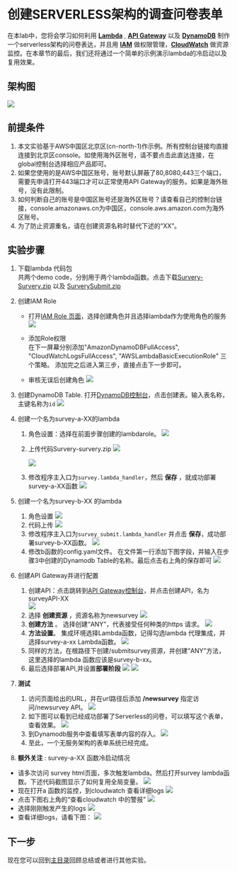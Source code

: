 
# 创建SERVERLESS架构的调查问卷表单

在本lab中，您将会学习如何利用 **[Lambda]((https://www.amazonaws.cn/lambda/))** , **[API Gateway](https://www.amazonaws.cn/api-gateway/?nc2=h_l3_n)** 以及 **[DynamoDB]((https://www.amazonaws.cn/dynamodb/?nc2=h_l3_db))** 制作一个serverless架构的问卷表达，并且用 **[IAM](https://www.amazonaws.cn/iam/?nc2=h_l3_al)** 做权限管理，**[CloudWatch](https://www.amazonaws.cn/cloudwatch/?nc2=h_l3_dm)** 做资源监控。在本章节的最后，我们还将通过一个简单的示例演示lambda的冷启动以及复用效果。

## 架构图
  ![](img/lab2-architecture-2.png)


## 前提条件
1. 本文实验基于AWS中国区北京区(cn-north-1)作示例。所有控制台链接均直接连接到北京区console。如使用海外区账号，请不要点击此直达连接，在global控制台选择相应产品即可。
1. 如果您使用的是AWS中国区账号，账号默认屏蔽了80,8080,443三个端口，需要先申请打开443端口才可以正常使用API Gateway的服务。如果是海外账号，没有此限制。
1. 如何判断自己的账号是中国区账号还是海外区账号？请查看自己的控制台链接，console.amazonaws.cn为中国区，console.aws.amazon.com为海外区账号。
1. 为了防止资源重名，请在创建资源名称时替代下述的“XX”。

## 实验步骤
1. 下载lambda 代码包    
共两个demo code，分别用于两个lambda函数。点击下载[Survery-Survery.zip](code/Survey-Survey.zip) 以及 [SurverySubmit.zip](code/SurveySubmit.zip)

1. 创建IAM Role   
   - 打开[IAM Role 页面](https://console.amazonaws.cn/iam/home?#/roles)，选择创建角色并且选择lambda作为使用角色的服务
      ![](img/lab2-create-iam-role.png)

   - 添加Role权限    
   在下一屏幕分别添加"AmazonDynamoDBFullAccess", "CloudWatchLogsFullAccess", "AWSLambdaBasicExecutionRole" 三个策略。
   添加完之后进入第三步，直接点击下一步即可。
   
   - 审核无误后创建角色
      ![](img/lab2-review-role.png)

1. 创建DynamoDB Table. 打开[DynamoDB控制台](https://console.amazonaws.cn/dynamodb/home?region=cn-north-1#)，点击创建表。输入表名称，主键名称为``id``
   ![](img/lab2-create-ddb-table.png)

1. 创建一个名为survey-a-XX的lambda
   1. 角色设置：选择在前面步骤创建的lambdarole。
      ![](img/lab2-lambda-info.png)

   1. 上传代码Survery-survery.zip
      ![](img/lab2-upload-zip-code.png)
   
      ![](img/lab2-survey-survery.png)

   1. 修改程序主入口为```survey.lambda_handler```，然后 **保存** ，就成功部署survey-a-XX函数
   ![](img/lab2-lambda-handler.png)
   
1. 创建一个名为survey-b-XX 的lambda
   1. 角色设置
      ![](img/lab2-survey-b.png)
   1. 代码上传
      ![](img/lab2-survey-b-code.png)
   1. 修改程序主入口为```survey_submit.lambda_handler``` 并点击 **保存**，成功部署survey-b-XX函数。
      ![](img/lab2-survey-submit.png)
   1. 修改b函数的config.yaml文件。 在文件第一行添加下图字段，并输入在步骤3中创建的Dynamodb Table的名称。最后点击右上角的保存即可
      ![](img/lab2-config-yaml.png)

1. 创建API Gateway并进行配置    
   1. 创建API：点击跳转到[API Gateway控制台](https://console.amazonaws.cn/apigateway/home?region=cn-north-1#/apis)，并点击创建API，名为surveyAPI-XX  
      ![](img/lab2-create-API-gateway.png)
   1. 选择 **创建资源** ，资源名称为newsurvey
      ![](img/lab2-create-resource.png)
   1. **创建方法** 。 选择创建“ANY”，代表接受任何种类的https 请求。
      ![](img/lab2-create-method.png)
   1. **方法设置**。 集成环境选择Lambda函数，记得勾选lambda 代理集成，并选择survey-a-xx Lambda函数。
      ![](img/lab2-method-configuration.png)
   1. 同样的方法，在根路径下创建/submitsurvey资源，并创建“ANY”方法，这里选择的lambda 函数应该是survey-b-xx。
   1. 最后选择部署API,并设置**部署阶段** 
      ![](img/lab2-deploy-API.png) 
      ![](img/lab2-deploy-prod.png)

1. **测试**    
   1. 访问页面给出的URL，并在url路径后添加 **/newsurvey** 指定访问/newsurvey API。
      ![](img/lab2-API-url.png)
   1. 如下图可以看到已经成功部署了Serverless的问卷，可以填写这个表单，查看效果。
      ![](img/lab2-new-survey.png)
   1. 到Dynamodb服务中查看填写表单内容的存入。
      ![](img/lab2-ddb-content.png)
   1. 至此，一个无服务架构的表单系统已经完成。
   
1. **额外关注** : survey-a-XX 函数冷启动情况    
  - 请多次访问 survey html页面，多次触发lambda。然后打开survey lambda函数。下述代码截图显示了如何复用全局变量。
    ![](img/lab2-lambda-global-para.png)
  - 现在打开a 函数的监控，到cloudwatch 查看详细logs
    ![](img/lab2-lambda-a-cloudwatch.png)
  - 点击下图右上角的“查看cloudwatch 中的警报”
    ![](img/lab2-cloudwatch-alert.png)
  - 选择刚刚触发产生的logs
    ![](img/lab2-newest-log.png)
  - 查看详细logs，请看下图：
    ![](img/lab2-detailed-log.png)
    

## 下一步
现在您可以回到[主目录](README.md)回顾总结或者进行其他实验。